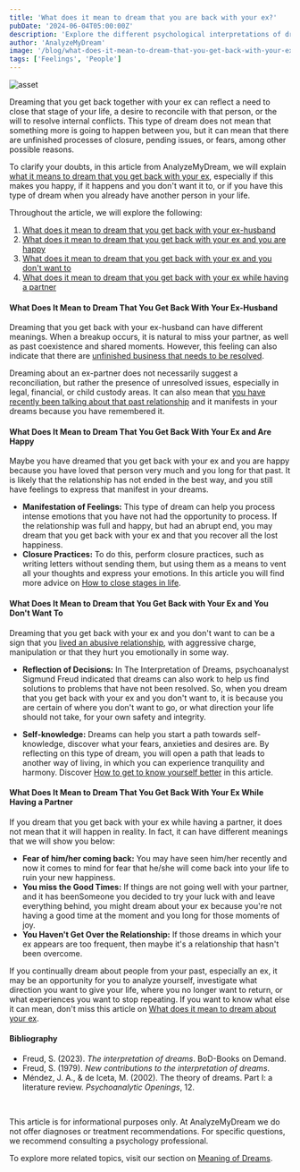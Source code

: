 ```yaml
---
title: 'What does it mean to dream that you are back with your ex?'
pubDate: '2024-06-04T05:00:00Z'
description: 'Explore the different psychological interpretations of dreaming about your ex and what it can mean for your emotional well-being.'
author: 'AnalyzeMyDream'
image: '/blog/what-does-it-mean-to-dream-that-you-get-back-with-your-ex.jpeg'
tags: ['Feelings', 'People']
---
```


![asset](/blog/what-does-it-mean-to-dream-that-you-get-back-with-your-ex.jpeg)


Dreaming that you get back together with your ex can reflect a need to close that stage of your life, a desire to reconcile with that person, or the will to resolve internal conflicts. This type of dream does not mean that something more is going to happen between you, but it can mean that there are unfinished processes of closure, pending issues, or fears, among other possible reasons. 

To clarify your doubts, in this article from AnalyzeMyDream, we will explain [what it means to dream that you get back with your ex](#what-does-it-mean-to-dream-that-you-get-back-with-your-ex), especially if this makes you happy, if it happens and you don't want it to, or if you have this type of dream when you already have another person in your life.

Throughout the article, we will explore the following:

1. [What does it mean to dream that you get back with your ex-husband](#what-does-it-mean-to-dream-that-you-get-back-with-your-ex-husband)
2. [What does it mean to dream that you get back with your ex and you are happy](#what-does-it-mean-to-dream-that-you-get-back-with-your-ex-and-you-are-happy)
3. [What does it mean to dream that you get back with your ex and you don't want to](#what-does-it-mean-to-dream-that-you-get-back-with-your-ex-and-you-don't-want)
4. [What does it mean to dream that you get back with your ex while having a partner](#what-does-it-mean-to-dream-that-you-get-back-with-your-ex-while-having-a-partner)

#### What Does It Mean to Dream That You Get Back With Your Ex-Husband

Dreaming that you get back with your ex-husband can have different meanings. When a breakup occurs, it is natural to miss your partner, as well as past coexistence and shared moments. However, this feeling can also indicate that there are [unfinished business that needs to be resolved](#unfinished-business-that-needs-to-be-resolved).

Dreaming about an ex-partner does not necessarily suggest a reconciliation, but rather the presence of unresolved issues, especially in legal, financial, or child custody areas. It can also mean that [you have recently been talking about that past relationship](#have-you-recently-been-talking-about-that-relationship) and it manifests in your dreams because you have remembered it.

#### What Does It Mean to Dream That You Get Back With Your Ex and Are Happy

Maybe you have dreamed that you get back with your ex and you are happy because you have loved that person very much and you long for that past. It is likely that the relationship has not ended in the best way, and you still have feelings to express that manifest in your dreams.

- **Manifestation of Feelings:** This type of dream can help you process intense emotions that you have not had the opportunity to process. If the relationship was full and happy, but had an abrupt end, you may dream that you get back with your ex and that you recover all the lost happiness.
- **Closure Practices:** To do this, perform closure practices, such as writing letters without sending them, but using them as a means to vent all your thoughts and express your emotions. In this article you will find more advice on [How to close stages in life](#how-to-close-stages-in-life).

#### What Does It Mean to Dream that You Get Back with Your Ex and You Don't Want To

Dreaming that you get back with your ex and you don't want to can be a sign that you [lived an abusive relationship](#lived-an-abusive-relationship), with aggressive charge, manipulation or that they hurt you emotionally in some way.

- **Reflection of Decisions:** In The Interpretation of Dreams, psychoanalyst Sigmund Freud indicated that dreams can also work to help us find solutions to problems that have not been resolved. So, when you dream that you get back with your ex and you don't want to, it is because you are certain of where you don't want to go, or what direction your life should not take, for your own safety and integrity.

- **Self-knowledge:** Dreams can help you start a path towards self-knowledge, discover what your fears, anxieties and desires are. By reflecting on this type of dream, you will open a path that leads to another way of living, in which you can experience tranquility and harmony. Discover [How to get to know yourself better](#how-to-get-to-know-yourself-better) in this article.

#### What Does It Mean to Dream That You Get Back With Your Ex While Having a Partner

If you dream that you get back with your ex while having a partner, it does not mean that it will happen in reality. In fact, it can have different meanings that we will show you below:

- **Fear of him/her coming back:** You may have seen him/her recently and now it comes to mind for fear that he/she will come back into your life to ruin your new happiness.
- **You miss the Good Times:** If things are not going well with your partner, and it has beenSomeone you decided to try your luck with and leave everything behind, you might dream about your ex because you're not having a good time at the moment and you long for those moments of joy.
- **You Haven't Get Over the Relationship:** If those dreams in which your ex appears are too frequent, then maybe it's a relationship that hasn't been overcome.

If you continually dream about people from your past, especially an ex, it may be an opportunity for you to analyze yourself, investigate what direction you want to give your life, where you no longer want to return, or what experiences you want to stop repeating. If you want to know what else it can mean, don't miss this article on [What does it mean to dream about your ex](#what-does-it-mean-to-dream-about-your-ex).

#### Bibliography

- Freud, S. (2023). *The interpretation of dreams*. BoD-Books on Demand.
- Freud, S. (1979). *New contributions to the interpretation of dreams*.
- Méndez, J. A., & de Iceta, M. (2002). The theory of dreams. Part I: a literature review. *Psychoanalytic Openings*, 12.

<br>

This article is for informational purposes only. At AnalyzeMyDream we do not offer diagnoses or treatment recommendations. For specific questions, we recommend consulting a psychology professional.

To explore more related topics, visit our section on [Meaning of Dreams](#).